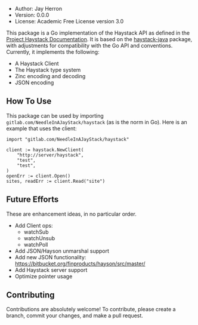 - Author: Jay Herron
- Version: 0.0.0
- License: Academic Free License version 3.0

This package is a Go implementation of the Haystack API as defined in the [Project Haystack Documentation](https://project-haystack.org/doc).
It is based on the [haystack-java](https://github.com/skyfoundry/haystack-java) package, with adjustments for compatibility with the Go API
and conventions. Currently, it implements the following:

- A Haystack Client
- The Haystack type system
- Zinc encoding and decoding
- JSON encoding

## How To Use
This package can be used by importing `gitlab.com/NeedleInAJayStack/haystack` (as is the norm in Go). Here is an example that uses the client:

    import "gitlab.com/NeedleInAJayStack/haystack"

	client := haystack.NewClient(
    	"http://server/haystack",
		"test",
		"test",
	)
	openErr := client.Open()
	sites, readErr := client.Read("site")

## Future Efforts
These are enhancement ideas, in no particular order.

- Add Client ops:
    - watchSub
    - watchUnsub
    - watchPoll
- Add JSON/Hayson unmarshal support
- Add new JSON functionality: https://bitbucket.org/finproducts/hayson/src/master/
- Add Haystack server support
- Optimize pointer usage

## Contributing
Contributions are absolutely welcome! To contribute, please create a branch, commit your changes, and make a pull request.